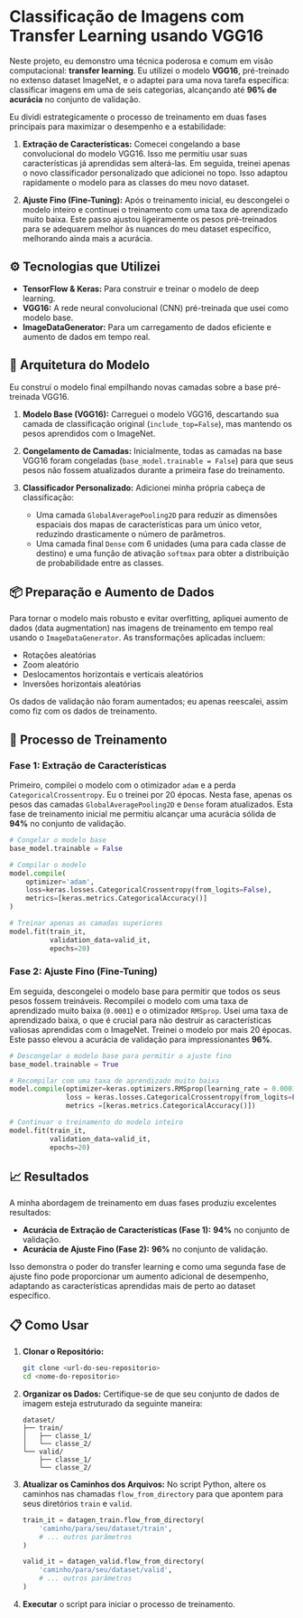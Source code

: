# Classificação de Imagens com Transfer Learning usando VGG16

Neste projeto, eu demonstro uma técnica poderosa e comum em visão computacional: **transfer learning**. Eu utilizei o modelo **VGG16**, pré-treinado no extenso dataset ImageNet, e o adaptei para uma nova tarefa específica: classificar imagens em uma de seis categorias, alcançando até **96% de acurácia** no conjunto de validação.

Eu dividi estrategicamente o processo de treinamento em duas fases principais para maximizar o desempenho e a estabilidade:

1.  **Extração de Características:** Comecei congelando a base convolucional do modelo VGG16. Isso me permitiu usar suas características já aprendidas sem alterá-las. Em seguida, treinei apenas o novo classificador personalizado que adicionei no topo. Isso adaptou rapidamente o modelo para as classes do meu novo dataset.

2.  **Ajuste Fino (Fine-Tuning):** Após o treinamento inicial, eu descongelei o modelo inteiro e continuei o treinamento com uma taxa de aprendizado muito baixa. Este passo ajustou ligeiramente os pesos pré-treinados para se adequarem melhor às nuances do meu dataset específico, melhorando ainda mais a acurácia.

## ⚙️ Tecnologias que Utilizei

* **TensorFlow & Keras:** Para construir e treinar o modelo de deep learning.
* **VGG16:** A rede neural convolucional (CNN) pré-treinada que usei como modelo base.
* **ImageDataGenerator:** Para um carregamento de dados eficiente e aumento de dados em tempo real.

## 🧠 Arquitetura do Modelo

Eu construí o modelo final empilhando novas camadas sobre a base pré-treinada VGG16.

1.  **Modelo Base (VGG16):** Carreguei o modelo VGG16, descartando sua camada de classificação original (`include_top=False`), mas mantendo os pesos aprendidos com o ImageNet.

2.  **Congelamento de Camadas:** Inicialmente, todas as camadas na base VGG16 foram congeladas (`base_model.trainable = False`) para que seus pesos não fossem atualizados durante a primeira fase do treinamento.

3.  **Classificador Personalizado:** Adicionei minha própria cabeça de classificação:
    * Uma camada `GlobalAveragePooling2D` para reduzir as dimensões espaciais dos mapas de características para um único vetor, reduzindo drasticamente o número de parâmetros.
    * Uma camada final `Dense` com 6 unidades (uma para cada classe de destino) e uma função de ativação `softmax` para obter a distribuição de probabilidade entre as classes.

## 📦 Preparação e Aumento de Dados

Para tornar o modelo mais robusto e evitar overfitting, apliquei aumento de dados (data augmentation) nas imagens de treinamento em tempo real usando o `ImageDataGenerator`. As transformações aplicadas incluem:

* Rotações aleatórias
* Zoom aleatório
* Deslocamentos horizontais e verticais aleatórios
* Inversões horizontais aleatórias

Os dados de validação não foram aumentados; eu apenas reescalei, assim como fiz com os dados de treinamento.

## 🚀 Processo de Treinamento

### Fase 1: Extração de Características

Primeiro, compilei o modelo com o otimizador `adam` e a perda `CategoricalCrossentropy`. Eu o treinei por 20 épocas. Nesta fase, apenas os pesos das camadas `GlobalAveragePooling2D` e `Dense` foram atualizados. Esta fase de treinamento inicial me permitiu alcançar uma acurácia sólida de **94%** no conjunto de validação.

```python
# Congelar o modelo base
base_model.trainable = False

# Compilar o modelo
model.compile(
    optimizer='adam',
    loss=keras.losses.CategoricalCrossentropy(from_logits=False),
    metrics=[keras.metrics.CategoricalAccuracy()]
)

# Treinar apenas as camadas superiores
model.fit(train_it,
          validation_data=valid_it,
          epochs=20)
```

### Fase 2: Ajuste Fino (Fine-Tuning)

Em seguida, descongelei o modelo base para permitir que todos os seus pesos fossem treináveis. Recompilei o modelo com uma taxa de aprendizado muito baixa (`0.0001`) e o otimizador `RMSprop`. Usei uma taxa de aprendizado baixa, o que é crucial para não destruir as características valiosas aprendidas com o ImageNet. Treinei o modelo por mais 20 épocas. Este passo elevou a acurácia de validação para impressionantes **96%**.

```python
# Descongelar o modelo base para permitir o ajuste fino
base_model.trainable = True

# Recompilar com uma taxa de aprendizado muito baixa
model.compile(optimizer=keras.optimizers.RMSprop(learning_rate = 0.0001),
              loss = keras.losses.CategoricalCrossentropy(from_logits=False),
              metrics =[keras.metrics.CategoricalAccuracy()])

# Continuar o treinamento do modelo inteiro
model.fit(train_it,
          validation_data=valid_it,
          epochs=20)
```

## 📈 Resultados

A minha abordagem de treinamento em duas fases produziu excelentes resultados:

* **Acurácia de Extração de Características (Fase 1):** **94%** no conjunto de validação.
* **Acurácia de Ajuste Fino (Fase 2):** **96%** no conjunto de validação.

Isso demonstra o poder do transfer learning e como uma segunda fase de ajuste fino pode proporcionar um aumento adicional de desempenho, adaptando as características aprendidas mais de perto ao dataset específico.

## 📋 Como Usar

1.  **Clonar o Repositório:**
    ```bash
    git clone <url-do-seu-repositorio>
    cd <nome-do-repositorio>
    ```

2.  **Organizar os Dados:** Certifique-se de que seu conjunto de dados de imagem esteja estruturado da seguinte maneira:
    ```
    dataset/
    ├── train/
    │   ├── classe_1/
    │   └── classe_2/
    └── valid/
        ├── classe_1/
        └── classe_2/
    ```

3.  **Atualizar os Caminhos dos Arquivos:** No script Python, altere os caminhos nas chamadas `flow_from_directory` para que apontem para seus diretórios `train` e `valid`.
    ```python
    train_it = datagen_train.flow_from_directory(
        'caminho/para/seu/dataset/train',
        # ... outros parâmetros
    )
    
    valid_it = datagen_valid.flow_from_directory(
        'caminho/para/seu/dataset/valid',
        # ... outros parâmetros
    )
    ```

4.  **Executar** o script para iniciar o processo de treinamento.
